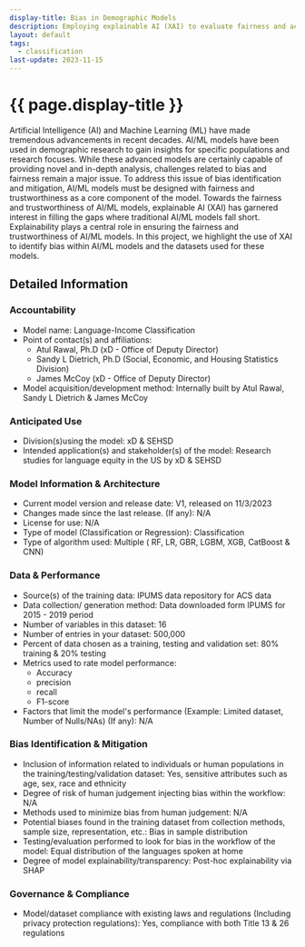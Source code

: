 ```yaml
---
display-title: Bias in Demographic Models
description: Employing explainable AI (XAI) to evaluate fairness and accountability in AI/ML models.
layout: default
tags:
  - classification
last-update: 2023-11-15
---
```


<h1>{{ page.display-title }}</h1>

<p>
Artificial Intelligence (AI) and Machine Learning (ML) have made tremendous advancements in recent decades. AI/ML models have been used in demographic research to gain insights for specific populations and research focuses. While these advanced models are certainly capable of providing novel and in-depth analysis, challenges related to bias and fairness remain a major issue. To address this issue of bias identification and mitigation, AI/ML models must be designed with fairness and trustworthiness as a core component of the model. Towards the fairness and trustworthiness of AI/ML models, explainable AI (XAI) has garnered interest in filling the gaps where traditional AI/ML models fall short. Explainability plays a central role in ensuring the fairness and trustworthiness of AI/ML models. In this project, we highlight the use of XAI to identify bias within AI/ML models and the datasets used for these models.
</p>

<h2>Detailed Information</h2>

<h3>Accountability</h3>
<ul>
  <li><span class="text-bold text-underline">Model name</span>: Language-Income Classification</li>
  <li><span class="text-bold text-underline">Point of contact(s) and affiliations</span>:
    <ul>
      <li>Atul Rawal, Ph.D (xD - Office of Deputy Director)</li>
      <li>Sandy L Dietrich, Ph.D (Social, Economic, and Housing Statistics Division)</li>
      <li>James McCoy (xD - Office of Deputy Director)</li>
    </ul>
  </li>
  <li><span class="text-bold text-underline">Model acquisition/development method</span>: Internally built by Atul Rawal, Sandy L Dietrich & James McCoy</li>
</ul>
<h3>Anticipated Use</h3>
<ul>
  <li><span class="text-bold text-underline">Division(s)using the model</span>: xD & SEHSD</li>
  <li><span class="text-bold text-underline">Intended application(s) and stakeholder(s) of the model</span>: Research studies for language equity in the US by xD & SEHSD</li>
</ul>
<h3>Model Information & Architecture</h3>
<ul>
  <li><span class="text-bold text-underline">Current model version and release date</span>: V1, released on 11/3/2023</li>
  <li><span class="text-bold text-underline">Changes made since the last release. (If any)</span>: N/A</li>
  <li><span class="text-bold text-underline">License for use</span>: N/A </li>
  <li><span class="text-bold text-underline">Type of model (Classification or Regression)</span>: Classification</li>
  <li><span class="text-bold text-underline">Type of algorithm used</span>: Multiple ( RF, LR, GBR, LGBM, XGB, CatBoost & CNN)</li>
</ul>
<h3>Data & Performance</h3>
<ul>
  <li><span class="text-bold text-underline">Source(s) of the training data</span>: IPUMS data repository for ACS data</li>
  <li><span class="text-bold text-underline">Data collection/ generation method</span>: Data downloaded form IPUMS for 2015 - 2019 period</li>
  <li><span class="text-bold text-underline">Number of variables in this dataset</span>: 16</li>
  <li><span class="text-bold text-underline">Number of entries in your dataset</span>: 500,000</li>
  <li><span class="text-bold text-underline">Percent of data chosen as a training, testing and validation set</span>: 80% training & 20% testing</li>
  <li><span class="text-bold text-underline">Metrics used to rate model performance</span>:
    <ul>
      <li>Accuracy</li>
      <li>precision</li>
      <li>recall</li>
      <li>F1-score</li>
    </ul>
  <li><span class="text-bold text-underline">Factors that limit the model's performance (Example: Limited dataset, Number of Nulls/NAs) (If any)</span>: N/A</li>
</ul>
<h3>Bias Identification & Mitigation</h3>
<ul>
  <li><span class="text-bold text-underline">Inclusion of information related to individuals or human populations in the training/testing/validation dataset</span>: Yes, sensitive attributes such as age, sex, race and ethnicity</li>
  <li><span class="text-bold text-underline">Degree of risk of human judgement injecting bias within the workflow</span>: N/A</li>
  <li><span class="text-bold text-underline">Methods used to minimize bias from human judgement</span>: N/A</li>
  <li><span class="text-bold text-underline">Potential biases found in the training dataset from collection methods, sample size, representation, etc.</span>: Bias in sample distribution</li>
  <li><span class="text-bold text-underline">Testing/evaluation performed to look for bias in the workflow of the model</span>: Equal distribution of the languages spoken at home</li>
  <li><span class="text-bold text-underline">Degree of model explainability/transparency</span>: Post-hoc explainability via SHAP</li>
</ul>
<h3>Governance & Compliance</h3>
<ul>
  <li><span class="text-bold text-underline">Model/dataset compliance with existing laws and regulations (Including privacy protection regulations)</span>: Yes, compliance with both Title 13 & 26 regulations</li>
</ul>
